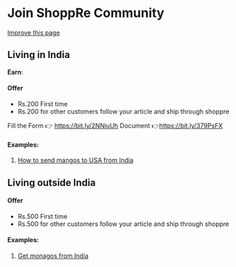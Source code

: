 # Join ShoppRe Community

[Improve this page](https://github.com/shopprecouriers/explore/edit/master/docs/join/readme.md)

## Living in India

**Earn**: 

#### Offer
- Rs.200 First time 
- Rs.200 for other customers follow your article and ship through shoppre

 Fill the Form 👉 https://bit.ly/2NNiuUh
 Document 👉https://bit.ly/379PsFX

#### Examples:

1. [How to send mangos to USA from India](https://ship.shoppre.com/mango-shipping-from-india-international-delivery/)


## Living outside India

#### Offer

- Rs.500 First time 
- Rs.500 for other customers follow your article and ship through shoppre

#### Examples:

1. [Get monagos from India](https://ship.shoppre.com/mango-shipping-from-india-international-delivery/)


